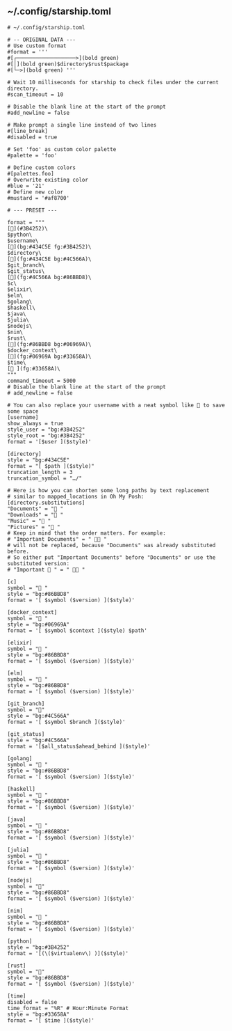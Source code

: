 ## ~/.config/starship.toml
    # ~/.config/starship.toml

    # -- ORIGINAL DATA ---
    # Use custom format
    #format = '''
    #[┌───────────────────>](bold green)
    #[│](bold green)$directory$rust$package
    #[└─>](bold green) '''

    # Wait 10 milliseconds for starship to check files under the current directory.
    #scan_timeout = 10

    # Disable the blank line at the start of the prompt
    #add_newline = false

    # Make prompt a single line instead of two lines
    #[line_break]
    #disabled = true

    # Set 'foo' as custom color palette
    #palette = 'foo'

    # Define custom colors
    #[palettes.foo]
    # Overwrite existing color
    #blue = '21'
    # Define new color
    #mustard = '#af8700'

    # --- PRESET ---

    format = """
    [](#3B4252)\
    $python\
    $username\
    [](bg:#434C5E fg:#3B4252)\
    $directory\
    [](fg:#434C5E bg:#4C566A)\
    $git_branch\
    $git_status\
    [](fg:#4C566A bg:#86BBD8)\
    $c\
    $elixir\
    $elm\
    $golang\
    $haskell\
    $java\
    $julia\
    $nodejs\
    $nim\
    $rust\
    [](fg:#86BBD8 bg:#06969A)\
    $docker_context\
    [](fg:#06969A bg:#33658A)\
    $time\
    [ ](fg:#33658A)\
    """
    command_timeout = 5000
    # Disable the blank line at the start of the prompt
    # add_newline = false

    # You can also replace your username with a neat symbol like  to save some space
    [username]
    show_always = true
    style_user = "bg:#3B4252"
    style_root = "bg:#3B4252"
    format = '[$user ]($style)'

    [directory]
    style = "bg:#434C5E"
    format = "[ $path ]($style)"
    truncation_length = 3
    truncation_symbol = "…/"

    # Here is how you can shorten some long paths by text replacement
    # similar to mapped_locations in Oh My Posh:
    [directory.substitutions]
    "Documents" = "󰈙 "
    "Downloads" = " "
    "Music" = " "
    "Pictures" = " "
    # Keep in mind that the order matters. For example:
    # "Important Documents" = "  "
    # will not be replaced, because "Documents" was already substituted before.
    # So either put "Important Documents" before "Documents" or use the substituted version:
    # "Important  " = "  "

    [c]
    symbol = " "
    style = "bg:#86BBD8"
    format = '[ $symbol ($version) ]($style)'

    [docker_context]
    symbol = " "
    style = "bg:#06969A"
    format = '[ $symbol $context ]($style) $path'

    [elixir]
    symbol = " "
    style = "bg:#86BBD8"
    format = '[ $symbol ($version) ]($style)'

    [elm]
    symbol = " "
    style = "bg:#86BBD8"
    format = '[ $symbol ($version) ]($style)'

    [git_branch]
    symbol = ""
    style = "bg:#4C566A"
    format = '[ $symbol $branch ]($style)'

    [git_status]
    style = "bg:#4C566A"
    format = '[$all_status$ahead_behind ]($style)'

    [golang]
    symbol = " "
    style = "bg:#86BBD8"
    format = '[ $symbol ($version) ]($style)'

    [haskell]
    symbol = " "
    style = "bg:#86BBD8"
    format = '[ $symbol ($version) ]($style)'

    [java]
    symbol = " "
    style = "bg:#86BBD8"
    format = '[ $symbol ($version) ]($style)'

    [julia]
    symbol = " "
    style = "bg:#86BBD8"
    format = '[ $symbol ($version) ]($style)'

    [nodejs]
    symbol = ""
    style = "bg:#86BBD8"
    format = '[ $symbol ($version) ]($style)'

    [nim]
    symbol = " "
    style = "bg:#86BBD8"
    format = '[ $symbol ($version) ]($style)'

    [python]
    style = "bg:#3B4252"
    format = '[(\($virtualenv\) )]($style)'

    [rust]
    symbol = ""
    style = "bg:#86BBD8"
    format = '[ $symbol ($version) ]($style)'

    [time]
    disabled = false
    time_format = "%R" # Hour:Minute Format
    style = "bg:#33658A"
    format = '[ $time ]($style)'
